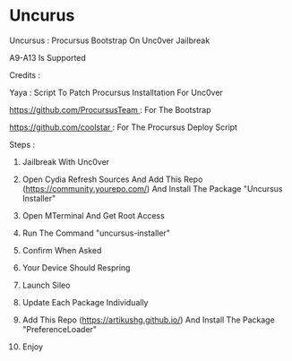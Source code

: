# Uncurus

Uncursus : Procursus Bootstrap On Unc0ver Jailbreak

A9-A13 Is Supported

Credits :

Yaya : Script To Patch Procursus Installtation For Unc0ver

https://github.com/ProcursusTeam : For The Bootstrap

https://github.com/coolstar : For The Procursus Deploy Script


Steps :

1) Jailbreak With Unc0ver

2) Open Cydia Refresh Sources And Add This Repo (https://community.yourepo.com/) And Install The Package "Uncursus Installer"

3) Open MTerminal And Get Root Access

4) Run The Command "uncursus-installer"

5) Confirm When Asked

6) Your Device Should Respring

7) Launch Sileo

8) Update Each Package Individually

9) Add This Repo (https://artikushg.github.io/) And Install The Package "PreferenceLoader"

10) Enjoy
